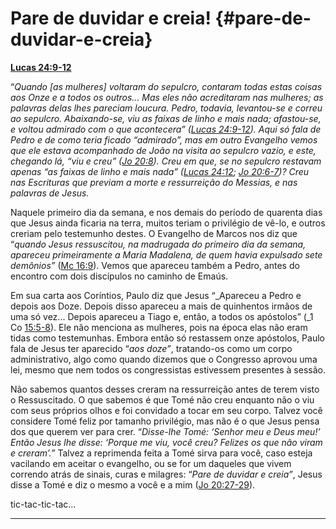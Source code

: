 # Pare de duvidar e creia! {#pare-de-duvidar-e-creia}

[**Lucas 24:9-12**](http://bibliaonline.com.br/acf/lc/24/9-12)

“_Quando [as mulheres] voltaram do sepulcro, contaram todas estas coisas aos Onze e a todos os outros... Mas eles não acreditaram nas mulheres; as palavras delas lhes pareciam loucura. Pedro, todavia, levantou-se e correu ao sepulcro. Abaixando-se, viu as faixas de linho e mais nada; afastou-se, e voltou admirado com o que acontecera” (_[_Lucas 24:9-12_](http://bibliaonline.com.br/acf/lc/24/9-12)_). Aqui só fala de Pedro e de como teria ficado “admirado”, mas em outro Evangelho vemos que ele estava acompanhado de João na visita ao sepulcro vazio, e este, chegando lá, “viu e creu” (_[_Jo 20:8_](http://bibliaonline.com.br/acf/jo/20/8)_). Creu em que, se no sepulcro restavam apenas “as faixas de linho e mais nada” (_[_Lucas 24:12_](http://bibliaonline.com.br/acf/lc/24/12)_;_ [_Jo 20:6-7_](http://bibliaonline.com.br/acf/jo/20/6-7)_)? Creu nas Escrituras que previam a morte e ressurreição do Messias, e nas palavras de Jesus._

Naquele primeiro dia da semana, e nos demais do período de quarenta dias que Jesus ainda ficaria na terra, muitos teriam o privilégio de vê-lo, e outros creriam pelo testemunho destes. O Evangelho de Marcos nos diz que “_quando Jesus ressuscitou, na madrugada do primeiro dia da semana, apareceu primeiramente a Maria Madalena, de quem havia expulsado sete demônios”_ ([Mc 16:9](http://bibliaonline.com.br/acf/mc/16/9)). Vemos que apareceu também a Pedro, antes do encontro com dois discípulos no caminho de Emaús.

Em sua carta aos Coríntios, Paulo diz que Jesus “_Apareceu a Pedro e depois aos Doze. Depois disso apareceu a mais de quinhentos irmãos de uma só vez... Depois apareceu a Tiago e, então, a todos os apóstolos” (_1 Co [15:5-8](http://bibliaonline.com.br/acf/1co/15/5-8)). Ele não menciona as mulheres, pois na época elas não eram tidas como testemunhas. Embora então só restassem onze apóstolos, Paulo fala de Jesus ter aparecido “_aos doze”_, tratando-os como um corpo administrativo, algo como quando dizemos que o Congresso aprovou uma lei, mesmo que nem todos os congressistas estivessem presentes à sessão.

Não sabemos quantos desses creram na ressurreição antes de terem visto o Ressuscitado. O que sabemos é que Tomé não creu enquanto não o viu com seus próprios olhos e foi convidado a tocar em seu corpo. Talvez você considere Tomé feliz por tamanho privilégio, mas não é o que Jesus pensa dos que querem ver para crer. “_Disse-lhe Tomé: ‘Senhor meu e Deus meu!’ Então Jesus lhe disse: ‘Porque me viu, você creu? Felizes os que não viram e creram’.”_ Talvez a reprimenda feita a Tomé sirva para você, caso esteja vacilando em aceitar o evangelho, ou se for um daqueles que vivem correndo atrás de sinais, curas e milagres: “_Pare de duvidar e creia”_, Jesus disse a Tomé e diz o mesmo a você e a mim ([Jo 20:27-29](http://bibliaonline.com.br/acf/jo/20/27-29)).

tic-tac-tic-tac...

*****